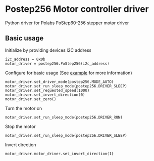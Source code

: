 # Postep256 Motor controller driver

Python driver for Polabs PoStep60-256 stepper motor driver

## Basic usage

Initialize by providing devices I2C address

```python3
i2c_address = 0x0b
motor_driver = postep256.PoStep256(i2c_address)
```

Configure for basic usage
(See [example](example.py) for more information)

```python3
motor_driver.set_driver_mode(postep256.MODE_AUTO)
motor_driver.set_run_sleep_mode(postep256.DRIVER_SLEEP)
motor_driver.set_requested_speed(1000)
motor_driver.set_invert_direction(0)
motor_driver.set_zero()
```

Turn the motor on

```python3
motor_driver.set_run_sleep_mode(postep256.DRIVER_RUN)
```

Stop the motor

```python3
motor_driver.set_run_sleep_mode(postep256.DRIVER_SLEEP)
```

Invert direction

```python3
motor_driver.motor_driver.set_invert_direction(1)
```

